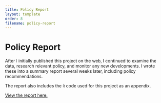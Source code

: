 ```yaml
---
title: Policy Report
layout: template
order: 8
filename: policy-report
---
```


# Policy Report

After I initially published this project on the web, I continued to examine the data, research relevant policy, and monitor any new developments. I wrote these into a summary report several weeks later, including policy recommendations.

The report also includes the `R` code used for this project as an appendix.

<a href="Policy-Report.pdf" target="_blank">View the report here.</a>
